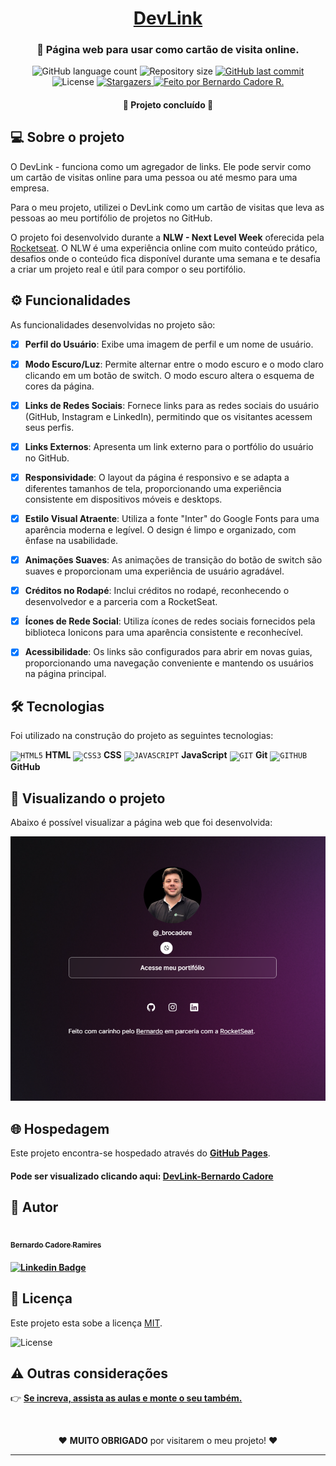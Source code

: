 <h1 align="center">
    <a href="#" alt="site do Dev-Links">DevLink</a>
</h1>

<h3 align="center">
<p>
🌱 Página web para usar como cartão de visita online.
</p>
</h3>

<p align="center">
  <img alt="GitHub language count" src="https://img.shields.io/github/languages/count/bcadore/Dev-Link?color=%2304D361">
  <img alt="Repository size" src="https://img.shields.io/github/repo-size/bcadore/Dev-Link">
  <a href="https://github.com/bcadore/Dev-Link/commits/main">
    <img alt="GitHub last commit" src="https://img.shields.io/github/last-commit/bcadore/Dev-Link">
  </a>
   <img alt="License" src="https://img.shields.io/badge/license-MIT-brightgreen">
   <a href="https://github.com/bcadore/Dev-Link/stargazers">
    <img alt="Stargazers" src="https://img.shields.io/github/stars/bcadore/Dev-Link?style=social">
  </a>
  <a href="#">
    <img alt="Feito por Bernardo Cadore R." src="https://img.shields.io/badge/feito%20por:-Bernardo Cadore R.-%237519C1">
  </a>
</p>

<h4 align="center">
	🚧 Projeto concluído 🚧
</h4>

## 💻 Sobre o projeto

O DevLink - funciona como um agregador de links. Ele pode servir como um cartão de visitas online para uma pessoa ou até mesmo para uma empresa.

Para o meu projeto, utilizei o DevLink como um cartão de visitas que leva as pessoas ao meu portifólio de projetos no GitHub.

O projeto foi desenvolvido durante a **NLW - Next Level Week** oferecida pela [Rocketseat](https://blog.rocketseat.com.br/primeira-next-level-week/).
O NLW é uma experiência online com muito conteúdo prático, desafios onde o conteúdo fica disponível durante uma semana e te desafia a criar um projeto real e útil para compor o seu portifólio.

## ⚙️ Funcionalidades

As funcionalidades desenvolvidas no projeto são:

- [x] **Perfil do Usuário**: Exibe uma imagem de perfil e um nome de usuário.

- [x] **Modo Escuro/Luz**: Permite alternar entre o modo escuro e o modo claro clicando em um botão de switch. O modo escuro altera o esquema de cores da página.

- [x] **Links de Redes Sociais**: Fornece links para as redes sociais do usuário (GitHub, Instagram e LinkedIn), permitindo que os visitantes acessem seus perfis.

- [x] **Links Externos**: Apresenta um link externo para o portfólio do usuário no GitHub.

- [x] **Responsividade**: O layout da página é responsivo e se adapta a diferentes tamanhos de tela, proporcionando uma experiência consistente em dispositivos móveis e desktops.

- [x] **Estilo Visual Atraente**: Utiliza a fonte "Inter" do Google Fonts para uma aparência moderna e legível. O design é limpo e organizado, com ênfase na usabilidade.

- [x] **Animações Suaves**: As animações de transição do botão de switch são suaves e proporcionam uma experiência de usuário agradável.

- [x] **Créditos no Rodapé**: Inclui créditos no rodapé, reconhecendo o desenvolvedor e a parceria com a RocketSeat.

- [x] **Ícones de Rede Social**: Utiliza ícones de redes sociais fornecidos pela biblioteca Ionicons para uma aparência consistente e reconhecível.

- [x] **Acessibilidade**: Os links são configurados para abrir em novas guias, proporcionando uma navegação conveniente e mantendo os usuários na página principal.

## 🛠 Tecnologias

Foi utilizado na construção do projeto as seguintes tecnologias:

<code><img width="40px" src="https://cdn.jsdelivr.net/gh/devicons/devicon/icons/html5/html5-original-wordmark.svg" title = "HTML5"/></code> **HTML**
<code><img width="40px" src="https://cdn.jsdelivr.net/gh/devicons/devicon/icons/css3/css3-original-wordmark.svg" title = "CSS3"/></code> **CSS**
<code><img width="40px" src="https://cdn.jsdelivr.net/gh/devicons/devicon/icons/javascript/javascript-original.svg" title = "JAVASCRIPT"/></code> **JavaScript**
<code><img width="40px" src="https://cdn.jsdelivr.net/gh/devicons/devicon/icons/git/git-original.svg" title = "GIT"/></code> **Git**
<code><img width="40px" src="https://cdn.jsdelivr.net/gh/devicons/devicon/icons/github/github-original.svg" title = "GITHUB"/></code> **GitHub**

## 👀 Visualizando o projeto

Abaixo é possível visualizar a página web que foi desenvolvida:

![Página principal](./Assets/Preview.PNG)

## 🌐 Hospedagem

Este projeto encontra-se hospedado através do **[GitHub Pages](https://pages.github.com/)**.

#### Pode ser visualizado clicando aqui: **[DevLink-Bernardo Cadore](https://bcadore.github.io/Dev-Link)**


## 🦸 Autor

<a href="https://github.com/bcadore">
    <img style="border-radius: 50%;" src="https://avatars.githubusercontent.com/u/49734970?s=400&u=7a5ce9ab63e4a78ac5434d008dc8faf070aa0883&v=4" width="150px;" alt=""/>
    <br/>
    <sub><b>Bernardo Cadore Ramires</b></sub>
</a>

#### [![Linkedin Badge](https://img.shields.io/badge/-Bernardo-blue?style=flat-square&logo=Linkedin&logoColor=white&link=https://www.linkedin.com/in/bernardocadore/)](https://www.linkedin.com/in/bernardocadore/)


## 📝 Licença

Este projeto esta sobe a licença [MIT](./LICENSE).

<img alt="License" src="https://img.shields.io/badge/license-MIT-brightgreen">


## ⚠️ Outras considerações

👉 **[Se increva, assista as aulas e monte o seu também.](https://lp.rocketseat.com.br/devlinks/inscricao?utm_source=github&utm_medium=descricao&utm_campaign=capture-devlinks&utm_term=organic&utm_content=descricao-github-mayk-brito)**

<br>
<p align=center>
❤️  <b>MUITO OBRIGADO</b> por visitarem o meu projeto! ❤️
</p>

---
